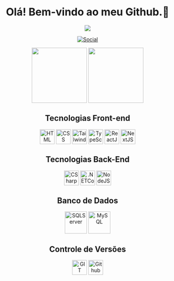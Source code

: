 <h1 align="center">Olá! Bem-vindo ao meu Github.👋</h1>
<div align="center">
  <img src="https://i.redd.it/1d11s820dgm91.gif"/>
</div>
<div align="center">

[![Social](https://img.shields.io/badge/LinkedIn-0077B5?style=for-the-badge&logo=linkedin&logoColor=white)](https://www.linkedin.com/in/vinícius-henrique-da-silva-1362b8226)

</div>

<div align="center">


<a>
  <img height=150 align="center" src="https://github-readme-stats.vercel.app/api?username=viniciushds99&theme=tokyonight&hide=issues,contribs&rank_icon=github" />
</a>
<a>
  <img height=150 align="center" src="https://github-readme-stats.vercel.app/api/top-langs?username=viniciushds99&layout=compact&langs_count=8&card_width=320&theme=tokyonight" />
</a>
</div>

<h2 align="center">Tecnologias Front-end</h2> 
<div align="center">
  <img align="center" height="40" alt="HTML" src="https://cdn.jsdelivr.net/gh/devicons/devicon@latest/icons/html5/html5-original.svg" />
  <img align="center" height="40" alt="CSS" src="https://cdn.jsdelivr.net/gh/devicons/devicon@latest/icons/css3/css3-original.svg" />
  <img align="center" height="40" alt="TailwindCSS" src="https://cdn.jsdelivr.net/gh/devicons/devicon@latest/icons/tailwindcss/tailwindcss-original.svg" />
  <img align="center" height="40" alt="TypeScript" src="https://cdn.jsdelivr.net/gh/devicons/devicon@latest/icons/typescript/typescript-original.svg" />
  <img align="center" height="40" alt="ReactJS" src="https://cdn.jsdelivr.net/gh/devicons/devicon@latest/icons/react/react-original.svg" />
  <img align="center" height="40" alt="NextJS" src="https://cdn.jsdelivr.net/gh/devicons/devicon@latest/icons/nextjs/nextjs-original.svg" />
</div>

<h2 align="center">Tecnologias Back-End</h2>
<div align="center">
  <img align="center" height="40" alt="CSharp" src="https://cdn.jsdelivr.net/gh/devicons/devicon@latest/icons/csharp/csharp-original.svg" />
  <img align="center" height="40" alt=".NETCore" src="https://cdn.jsdelivr.net/gh/devicons/devicon@latest/icons/dotnetcore/dotnetcore-original.svg" />
  <img align="center" height="40" alt="NodeJS" src="https://cdn.jsdelivr.net/gh/devicons/devicon@latest/icons/nodejs/nodejs-original-wordmark.svg" />
</div>

<h2 align="center">Banco de Dados</h2>
<div align="center">
  <img align="center" height="60" alt="SQLServer" src="https://cdn.jsdelivr.net/gh/devicons/devicon@latest/icons/microsoftsqlserver/microsoftsqlserver-original-wordmark.svg" />
  <img align="center" height="60" alt="MySQL" src="https://cdn.jsdelivr.net/gh/devicons/devicon@latest/icons/mysql/mysql-original-wordmark.svg" />
</div>

<h2 align="center">Controle de Versões</h2>
<div align="center">
  <img align="center" height="40" alt="GIT" src="https://cdn.jsdelivr.net/gh/devicons/devicon@latest/icons/git/git-original.svg" />
  <img align="center" height="40" alt="Github" src="https://cdn.jsdelivr.net/gh/devicons/devicon@latest/icons/github/github-original.svg" />
</div>


